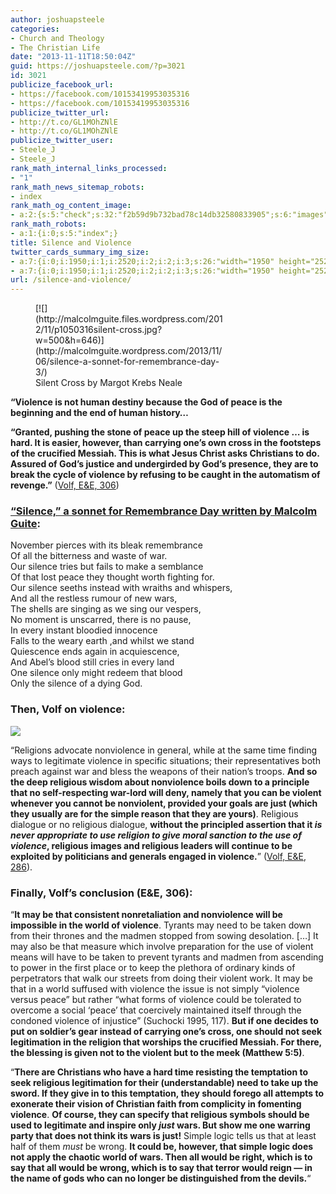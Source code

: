 ```yaml
---
author: joshuapsteele
categories:
- Church and Theology
- The Christian Life
date: "2013-11-11T18:50:04Z"
guid: https://joshuapsteele.com/?p=3021
id: 3021
publicize_facebook_url:
- https://facebook.com/10153419953035316
- https://facebook.com/10153419953035316
publicize_twitter_url:
- http://t.co/GL1MOhZNlE
- http://t.co/GL1MOhZNlE
publicize_twitter_user:
- Steele_J
- Steele_J
rank_math_internal_links_processed:
- "1"
rank_math_news_sitemap_robots:
- index
rank_math_og_content_image:
- a:2:{s:5:"check";s:32:"f2b59d9b732bad78c14db32580833905";s:6:"images";a:0:{}}
rank_math_robots:
- a:1:{i:0;s:5:"index";}
title: Silence and Violence
twitter_cards_summary_img_size:
- a:7:{i:0;i:1950;i:1;i:2520;i:2;i:2;i:3;s:26:"width="1950" height="2520"";s:4:"bits";i:8;s:8:"channels";i:3;s:4:"mime";s:10:"image/jpeg";}
- a:7:{i:0;i:1950;i:1;i:2520;i:2;i:2;i:3;s:26:"width="1950" height="2520"";s:4:"bits";i:8;s:8:"channels";i:3;s:4:"mime";s:10:"image/jpeg";}
url: /silence-and-violence/
---
```


<figure class="wp-caption alignright" style="width: 300px">[![](http://malcolmguite.files.wordpress.com/2012/11/p1050316silent-cross.jpg?w=500&h=646)](http://malcolmguite.wordpress.com/2013/11/06/silence-a-sonnet-for-remembrance-day-3/)<figcaption class="wp-caption-text">Silent Cross by Margot Krebs Neale</figcaption></figure>

**“Violence is not human destiny because the God of peace is the beginning and the end of human history…**

**“Granted, pushing the stone of peace up the steep hill of violence … is hard. It is easier, however, than carrying one’s own cross in the footsteps of the crucified Messiah. This is what Jesus Christ asks Christians to do. Assured of God’s justice and undergirded by God’s presence, they are to break the cycle of violence by refusing to be caught in the automatism of revenge.”** ([Volf, E&amp;E, 306](http://www.amazon.com/Exclusion-Embrace-Theological-Exploration-Reconciliation/dp/0687002826))

### [“Silence,” a sonnet for Remembrance Day written by Malcolm Guite](http://malcolmguite.wordpress.com/2013/11/06/silence-a-sonnet-for-remembrance-day-3/):

November pierces with its bleak remembrance  
Of all the bitterness and waste of war.  
Our silence tries but fails to make a semblance  
Of that lost peace they thought worth fighting for.  
Our silence seeths instead with wraiths and whispers,  
And all the restless rumour of new wars,  
The shells are singing as we sing our vespers,  
No moment is unscarred, there is no pause,  
In every instant bloodied innocence  
Falls to the weary earth ,and whilst we stand  
Quiescence ends again in acquiescence,  
And Abel’s blood still cries in every land  
One silence only might redeem that blood  
Only the silence of a dying God.

### Then, Volf on violence:

![](http://downloads.unmultimedia.org/photo/medium/119/119163.jpg)

“Religions advocate nonviolence in general, while at the same time finding ways to legitimate violence in specific situations; their representatives both preach against war and bless the weapons of their nation’s troops. **And so the deep religious wisdom about nonviolence boils down to a principle that no self-respecting war-lord will deny, namely that you can be violent whenever you cannot be nonviolent, provided your goals are just (which they usually are for the simple reason that they are yours)**. Religious dialogue or no religious dialogue, **without the principled assertion that it *is never appropriate to use religion to give moral sanction to the use of violence*, religious images and religious leaders will continue to be exploited by politicians and generals engaged in violence.**” ([Volf, E&amp;E, 286](http://www.amazon.com/Exclusion-Embrace-Theological-Exploration-Reconciliation/dp/0687002826)).

### Finally, Volf’s conclusion (E&amp;E, 306):

“**It may be that consistent nonretaliation and nonviolence will be impossible in the world of violence**. Tyrants may need to be taken down from their thrones and the madmen stopped from sowing desolation. \[…\] It may also be that measure which involve preparation for the use of violent means will have to be taken to prevent tyrants and madmen from ascending to power in the first place or to keep the plethora of ordinary kinds of perpetrators that walk our streets from doing their violent work. It may be that in a world suffused with violence the issue is not simply “violence versus peace” but rather “what forms of violence could be tolerated to overcome a social ‘peace’ that coercively maintained itself through the condoned violence of injustice” (Suchocki 1995, 117). **But if one decides to put on soldier’s gear instead of carrying one’s cross, one should not seek legitimation in the religion that worships the crucified Messiah. For there, the blessing is given not to the violent but to the meek (Matthew 5:5)**.

“**There are Christians who have a hard time resisting the temptation to seek religious legitimation for their (understandable) need to take up the sword. If they give in to this temptation, they should forego all attempts to exonerate their vision of Christian faith from complicity in fomenting violence**. **Of course, they can specify that religious symbols should be used to legitimate and inspire only *just* wars. But show me one warring party that does not think its wars is just!** Simple logic tells us that at least half of them *must* be wrong. **It could be, however, that simple logic does not apply the chaotic world of wars. Then all would be right, which is to say that all would be wrong, which is to say that terror would reign — in the name of gods who can no longer be distinguished from the devils.**“
